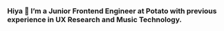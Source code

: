### Hiya 👋 I’m a Junior Frontend Engineer at Potato with previous experience in UX Research and Music Technology.
